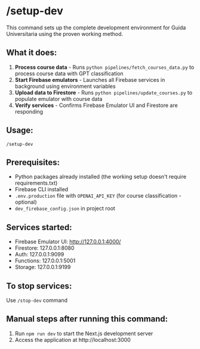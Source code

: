 # /setup-dev

This command sets up the complete development environment for Guida Universitaria using the proven working method.

## What it does:

1. **Process course data** - Runs `python pipelines/fetch_courses_data.py` to process course data with GPT classification
2. **Start Firebase emulators** - Launches all Firebase services in background using environment variables
3. **Upload data to Firestore** - Runs `python pipelines/update_courses.py` to populate emulator with course data
4. **Verify services** - Confirms Firebase Emulator UI and Firestore are responding

## Usage:
```
/setup-dev
```

## Prerequisites:
- Python packages already installed (the working setup doesn't require requirements.txt)
- Firebase CLI installed
- `.env.production` file with `OPENAI_API_KEY` (for course classification - optional)
- `dev_firebase_config.json` in project root

## Services started:
- Firebase Emulator UI: http://127.0.0.1:4000/
- Firestore: 127.0.0.1:8080
- Auth: 127.0.0.1:9099
- Functions: 127.0.0.1:5001
- Storage: 127.0.0.1:9199

## To stop services:
Use `/stop-dev` command

## Manual steps after running this command:
1. Run `npm run dev` to start the Next.js development server
2. Access the application at http://localhost:3000